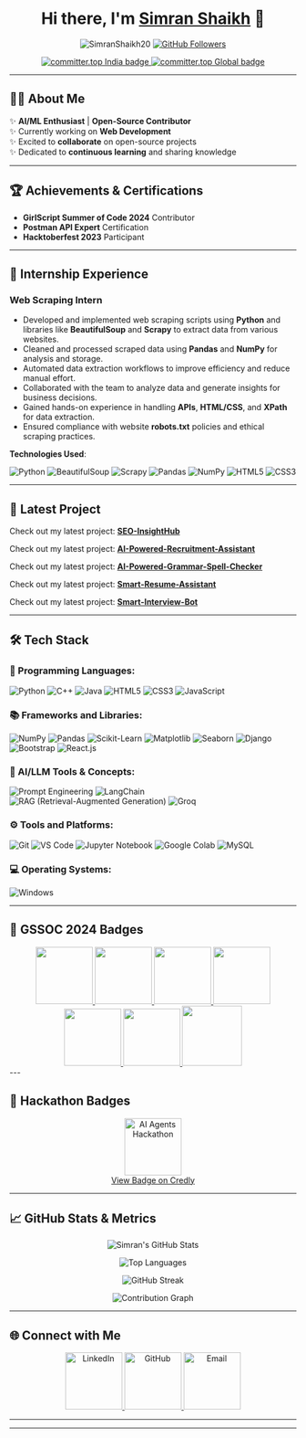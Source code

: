 <h1 align="center">Hi there, I'm <a href="https://www.linkedin.com/in/simran-shaikh-39207a23b/">Simran Shaikh</a> 👋</h1>
<p align="center">
  <img src="https://komarev.com/ghpvc/?username=SimranShaikh20&label=Profile%20views&color=brightgreen&style=flat" alt="SimranShaikh20" />
  <a href="https://github.com/SimranShaikh20?tab=followers">
    <img src="https://img.shields.io/github/followers/SimranShaikh20?label=Followers&style=social" alt="GitHub Followers">
  </a>
</p>

<p align="center">
  <a href="https://committer.top/india" target="_blank">
    <img src="https://user-badge.committer.top/india/SimranShaikh20.svg" alt="committer.top India badge" />
  </a>
  <a href="https://committer.top/planet" target="_blank">
    <img src="https://user-badge.committer.top/planet/SimranShaikh20.svg" alt="committer.top Global badge" />
  </a>
</p>

---

## 👩‍💻 About Me


✨ **AI/ML Enthusiast** | **Open-Source Contributor**<br>
✨ Currently working on **Web Development**<br>
✨ Excited to **collaborate** on open-source projects<br>
✨ Dedicated to **continuous learning** and sharing knowledge<br>

---
## 🏆 Achievements & Certifications

- **GirlScript Summer of Code 2024** Contributor
- **Postman API Expert** Certification
- **Hacktoberfest 2023** Participant

---

## 💼 Internship Experience

### **Web Scraping Intern**  
 

- Developed and implemented web scraping scripts using **Python** and libraries like **BeautifulSoup** and **Scrapy** to extract data from various websites.
- Cleaned and processed scraped data using **Pandas** and **NumPy** for analysis and storage.
- Automated data extraction workflows to improve efficiency and reduce manual effort.
- Collaborated with the team to analyze data and generate insights for business decisions.
- Gained hands-on experience in handling **APIs**, **HTML/CSS**, and **XPath** for data extraction.
- Ensured compliance with website **robots.txt** policies and ethical scraping practices.

**Technologies Used**:  
<p>
  <img src="https://img.shields.io/badge/Python-3776AB?logo=python&logoColor=white" alt="Python" />
  <img src="https://img.shields.io/badge/BeautifulSoup-4.9.3-green?logo=beautifulsoup&logoColor=white" alt="BeautifulSoup" />
  <img src="https://img.shields.io/badge/Scrapy-1.8.0-orange?logo=scrapy&logoColor=white" alt="Scrapy" />
  <img src="https://img.shields.io/badge/Pandas-150458?logo=pandas&logoColor=white" alt="Pandas" />
  <img src="https://img.shields.io/badge/NumPy-013243?logo=numpy&logoColor=white" alt="NumPy" />
  <img src="https://img.shields.io/badge/HTML5-E34F26?logo=html5&logoColor=white" alt="HTML5" />
  <img src="https://img.shields.io/badge/CSS3-1572B6?logo=css3&logoColor=white" alt="CSS3" />
</p>

--------


## 🚀 Latest Project

Check out my latest project: [**SEO-InsightHub**](https://github.com/SimranShaikh20/SEO-InsightHub-Powered-by-Agno-AI-Agent-Framework)

Check out my latest project: [**AI-Powered-Recruitment-Assistant**](https://github.com/SimranShaikh20/AI-Powered-Recruitment-Assistant)

Check out my latest project: [**AI-Powered-Grammar-Spell-Checker**](https://github.com/SimranShaikh20/AI-Powered-Grammar-Spell-Checker)

Check out my latest project: [**Smart-Resume-Assistant**](https://github.com/SimranShaikh20/Smart-Resume-Assistant)

Check out my latest project: [**Smart-Interview-Bot**](https://github.com/SimranShaikh20/Smart-Interview-Bot)


--------


## 🛠️ Tech Stack 

### 🚀 Programming Languages:
<p>
  <img src="https://img.shields.io/badge/Python-3776AB?logo=python&logoColor=white" alt="Python" />
  <img src="https://img.shields.io/badge/C++-00599C?logo=c%2B%2B&logoColor=white" alt="C++" />
  <img src="https://img.shields.io/badge/Java-ED8B00?logo=java&logoColor=white" alt="Java" />
  <img src="https://img.shields.io/badge/HTML5-E34F26?logo=html5&logoColor=white" alt="HTML5" />
  <img src="https://img.shields.io/badge/CSS3-1572B6?logo=css3&logoColor=white" alt="CSS3" />
  <img src="https://img.shields.io/badge/JavaScript-F7DF1E?logo=javascript&logoColor=black" alt="JavaScript" />
</p>

### 📚 Frameworks and Libraries:
<p>
  <img src="https://img.shields.io/badge/Numpy-013243?logo=numpy&logoColor=white" alt="NumPy" />
  <img src="https://img.shields.io/badge/Pandas-150458?logo=pandas&logoColor=white" alt="Pandas" />
  <img src="https://img.shields.io/badge/Scikit_Learn-F7931E?logo=scikit-learn&logoColor=white" alt="Scikit-Learn" />
  <img src="https://img.shields.io/badge/Matplotlib-11557C?logo=matplotlib&logoColor=white" alt="Matplotlib" />
  <img src="https://img.shields.io/badge/Seaborn-2E4053?logo=seaborn&logoColor=white" alt="Seaborn" />
  <img src="https://img.shields.io/badge/Django-092E20?logo=django&logoColor=white" alt="Django" />
  <img src="https://img.shields.io/badge/Bootstrap-563D7C?logo=bootstrap&logoColor=white" alt="Bootstrap" />
  <img src="https://img.shields.io/badge/React-61DAFB?logo=react&logoColor=black" alt="React.js" />
</p>

### 🤖 AI/LLM Tools & Concepts:
<p>
  <img src="https://img.shields.io/badge/Prompt%20Engineering-800080?logo=openai&logoColor=white" alt="Prompt Engineering" />
  <img src="https://img.shields.io/badge/LangChain-0F4C81?logo=langchain&logoColor=white" alt="LangChain" />
  <img src="https://img.shields.io/badge/RAG-FF6F61?logo=semanticweb&logoColor=white" alt="RAG (Retrieval-Augmented Generation)" />
  <img src="https://img.shields.io/badge/Groq-00BFFF?logo=groq&logoColor=white" alt="Groq" />
</p>


### ⚙️ Tools and Platforms:
<p>
  <img src="https://img.shields.io/badge/Git-F05032?logo=git&logoColor=white" alt="Git" />
  <img src="https://img.shields.io/badge/Visual_Studio_Code-007ACC?logo=visual-studio-code&logoColor=white" alt="VS Code" />
  <img src="https://img.shields.io/badge/Jupyter-F37626?logo=jupyter&logoColor=white" alt="Jupyter Notebook" />
  <img src="https://img.shields.io/badge/Google_Colab-F9AB00?logo=googlecolab&logoColor=black" alt="Google Colab" />
  <img src="https://img.shields.io/badge/MySQL-4479A1?logo=mysql&logoColor=white" alt="MySQL" />
</p>


### 💻 Operating Systems:
<p>
  <img src="https://img.shields.io/badge/Windows-0078D6?logo=windows&logoColor=white" alt="Windows" />
</p>

---

## 🏅 GSSOC 2024 Badges
<div style='display:flex; align-items:center; gap: 10px;' align='center'>
  <a href="https://gssoc.girlscript.tech/leaderboard">
    <img src="https://raw.githubusercontent.com/GSSoC24/Postman-Challenge/main/docs/assets/Postman%20White.png" width="100px" height="100px" />
    <img src="https://raw.githubusercontent.com/GSSoC24/Postman-Challenge/main/docs/assets/1.png" width="100px" height="100px" />
    <img src="https://raw.githubusercontent.com/GSSoC24/Postman-Challenge/main/docs/assets/2.png" width="100px" height="100px" />
    <img src="https://raw.githubusercontent.com/GSSoC24/Postman-Challenge/main/docs/assets/3.png" width="100px" height="100px" />
    <img src="https://raw.githubusercontent.com/GSSoC24/Postman-Challenge/main/docs/assets/4.png" width="100px" height="100px" />
    <img src="https://raw.githubusercontent.com/GSSoC24/Postman-Challenge/main/docs/assets/5.png" width="100px" height="100px" />
    <img src="https://raw.githubusercontent.com/GSSoC24/Postman-Challenge/main/docs/assets/6.png" width="105px" height="105px" />
  </a>
</div>
---

## 🏅 Hackathon Badges

<div style="display: flex; flex-direction: column; align-items: center; justify-content: center; text-align: center;">
    <img src="https://i.postimg.cc/brXt7HYn/badge.jpg" alt="AI Agents Hackathon" width="100px" height="100px" />
    <div>
    <a href="https://www.credly.com/badges/925d2299-a1fc-4f97-a3ac-03111c207349/public_url" target="_blank">
        View Badge on Credly
    </a>
    </div>
</div>



---

## 📈 GitHub Stats & Metrics

<div align="center">

  ![Simran's GitHub Stats](https://github-readme-stats.vercel.app/api?username=SimranShaikh20&show_icons=true&theme=default&hide_border=true&include_all_commits=true&count_private=true)

  ![Top Languages](https://github-readme-stats.vercel.app/api/top-langs/?username=SimranShaikh20&layout=compact&theme=default&hide_border=true)

  ![GitHub Streak](https://streak-stats.demolab.com/?user=SimranShaikh20&theme=default&hide_border=true)

  ![Contribution Graph](https://github-readme-activity-graph.vercel.app/graph?username=SimranShaikh20&theme=github-light&hide_border=true&area=true)



</div>



---

## 🌐 Connect with Me
<p align="center">
  <a href="https://www.linkedin.com/in/simran-shaikh-39207a23b/" target="_blank">
    <img src="https://img.shields.io/badge/LinkedIn-0077B5?logo=linkedin&logoColor=white" alt="LinkedIn" width="100" />
  </a>
  <a href="https://github.com/SimranShaikh20" target="_blank">
    <img src="https://img.shields.io/badge/GitHub-181717?logo=github&logoColor=white" alt="GitHub" width="100" />
  </a>
  <a href="mailto:your-email@example.com" target="_blank">
    <img src="https://img.shields.io/badge/Email-D14836?logo=gmail&logoColor=white" alt="Email" width="100" />
  </a>
</p>

---

---

